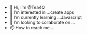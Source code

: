 - 👋 Hi, I’m @Tea4Q
- 👀 I’m interested in ...create apps
- 🌱 I’m currently learning ...Javascript
- 💞️ I’m looking to collaborate on ...
- 📫 How to reach me ...

<!---
Tea4Q/Tea4Q is a ✨ special ✨ repository because its `README.md` (this file) appears on your GitHub profile.
You can click the Preview link to take a look at your changes.
--->
